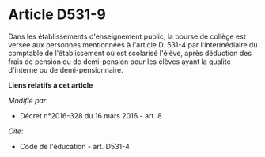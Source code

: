 # Article D531-9

Dans les établissements d'enseignement public, la bourse de collège est versée aux personnes mentionnées à l'article D. 531-4
par l'intermédiaire du comptable de l'établissement où est scolarisé l'élève, après déduction des frais de pension ou de
demi-pension pour les élèves ayant la qualité d'interne ou de demi-pensionnaire.

**Liens relatifs à cet article**

_Modifié par_:

  - Décret n°2016-328 du 16 mars 2016 - art. 8

_Cite_:

  - Code de l'éducation - art. D531-4
